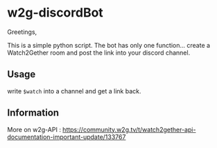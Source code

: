 # w2g-discordBot
Greetings,

This is a simple python script. The bot has only one function... create a Watch2Gether room and post the link into your discord channel.

## Usage
write ```$watch``` into a channel and get a link back.

## Information
More on w2g-API : https://community.w2g.tv/t/watch2gether-api-documentation-important-update/133767
